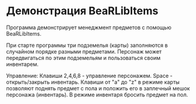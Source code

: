 # Демонстрация BeaRLibItems
Программа демонстрирует менеджмент предметов с помощью BeaRLibItems.

При старте программы три подземелья (карты) заполняются в случайном порядке разными предметами. Персонаж может передвигаться по этим подземельям и пользоваться своим инвентарем.

Управление:
Клавиши 2,4,6,8 - управление персонажем.
Space - открыть/закрыть инвентарь.
Клавиши от "a" до "z" в режиме карты позволяют поднять предмет с пола и положить его в заплечный мешок персонажа (инвентарь). В режиме инвентаря бросить предмет на пол.
